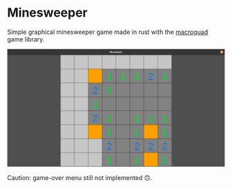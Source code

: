 # Minesweeper

Simple graphical minesweeper game made in rust with the [macroquad](https://github.com/not-fl3/macroquad) game library.

![Example screenshot](screenshot.png)

Caution: game-over menu still not implemented 🙃.
